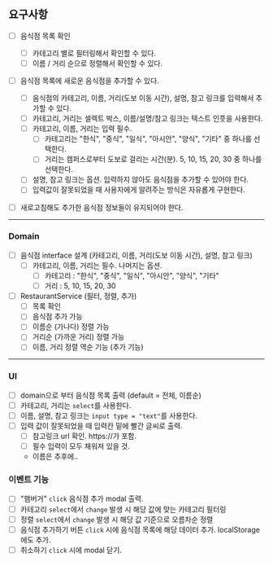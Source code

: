 ## 요구사항

- [ ] 음식점 목록 확인

  - [ ] 카테고리 별로 필터링해서 확인할 수 있다.
  - [ ] 이름 / 거리 순으로 정렬해서 확인할 수 있다.

- [ ] 음식점 목록에 새로운 음식점을 추가할 수 있다.
  - [ ] 음식점의 카테고리, 이름, 거리(도보 이동 시간), 설명, 참고 링크를 입력해서 추가할 수 있다.
  - [ ] 카테고리, 거리는 셀렉트 박스, 이름/설명/참고 링크는 텍스트 인풋을 사용한다.
  - [ ] 카테고리, 이름, 거리는 입력 필수.
    - [ ] 카테고리는 "한식", "중식", "일식", "아시안", "양식", "기타" 중 하나를 선택한다.
    - [ ] 거리는 캠퍼스로부터 도보로 걸리는 시간(분). 5, 10, 15, 20, 30 중 하나를 선택한다.
  - [ ] 설명, 참고 링크는 옵션. 입력하지 않아도 음식점을 추가할 수 있어야 한다.
  - [ ] 입력값이 잘못되었을 때 사용자에게 알려주는 방식은 자유롭게 구현한다.
- [ ] 새로고침해도 추가한 음식점 정보들이 유지되어야 한다.

---

### Domain

- [ ] 음식점 interface 설계 (카테고리, 이름, 거리(도보 이동 시간), 설명, 참고 링크)
  - [ ] 카테고리, 이름, 거리는 필수. 나머지는 옵션.
    - [ ] 카테고리 : "한식", "중식", "일식", "아시안", "양식", "기타"
    - [ ] 거리 : 5, 10, 15, 20, 30
- [ ] RestaurantService (필터, 정렬, 추가)
  - [ ] 목록 확인
  - [ ] 음식점 추가 가능
  - [ ] 이름순 (가나다) 정렬 가능
  - [ ] 거리순 (가까운 거리) 정렬 가능
  - [ ] 이름, 거리 정렬 역순 기능 (추가 기능)

---

### UI

- [ ] domain으로 부터 음식점 목록 출력 (default = 전체, 이름순)
- [ ] 카테고리, 거리는 `select`를 사용한다.
- [ ] 이름, 설명, 참고 링크는 `input type = "text"`를 사용한다.
- [ ] 입력 값이 잘못되었을 때 입력칸 밑에 빨간 글씨로 출력.
  - [ ] 참고링크 url 확인. https://가 포함.
  - [ ] 필수 입력이 모두 채워져 있을 것.
  - 이름은 추후에..

### 이벤트 기능

- [ ] "햄버거" `click` 음식점 추가 modal 출력.
- [ ] 카테고리 `select`에서 `change` 발생 시 해당 값에 맞는 카테고리 필터링
- [ ] 정렬 `select`에서 `change` 발생 시 해당 값 기준으로 오름차순 정렬
- [ ] 음식점 추가하기 버튼 `click` 시에 음식점 목록에 해당 데이터 추가. localStorage에도 추가.
- [ ] 취소하기 `click` 시에 modal 닫기.
